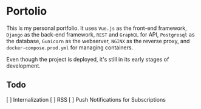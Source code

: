 # Portolio

This is my personal portfolio. It uses `Vue.js` as the front-end framework, `Django` as the back-end framework, `REST` and `GraphQL` for API, `Postgresql` as the database, `Gunicorn` as the webserver, `NGINX` as the reverse proxy, and `docker-compose.prod.yml` for managing containers.

Even though the project is deployed, it's still in its early stages of development.

## Todo

[ ] Internalization
[ ] RSS
[ ] Push Notifications for Subscriptions
